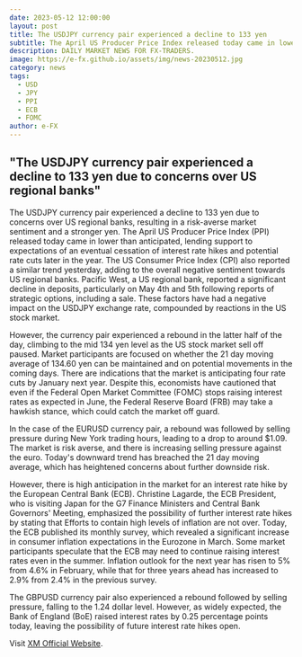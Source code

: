 ```yaml
---
date: 2023-05-12 12:00:00
layout: post
title: The USDJPY currency pair experienced a decline to 133 yen 
subtitle: The April US Producer Price Index released today came in lower than anticipated.
description: DAILY MARKET NEWS FOR FX-TRADERS.
image: https://e-fx.github.io/assets/img/news-20230512.jpg
category: news
tags:
  - USD
  - JPY
  - PPI
  - ECB
  - FOMC
author: e-FX
---
```


##  "The USDJPY currency pair experienced a decline to 133 yen due to concerns over US regional banks"

The USDJPY currency pair experienced a decline to 133 yen due to concerns over US regional banks, resulting in a risk-averse market sentiment and a stronger yen. The April US Producer Price Index (PPI) released today came in lower than anticipated, lending support to expectations of an eventual cessation of interest rate hikes and potential rate cuts later in the year. The US Consumer Price Index (CPI) also reported a similar trend yesterday, adding to the overall negative sentiment towards US regional banks. Pacific West, a US regional bank, reported a significant decline in deposits, particularly on May 4th and 5th following reports of strategic options, including a sale. These factors have had a negative impact on the USDJPY exchange rate, compounded by reactions in the US stock market.

However, the currency pair experienced a rebound in the latter half of the day, climbing to the mid 134 yen level as the US stock market sell off paused. Market participants are focused on whether the 21 day moving average of 134.60 yen can be maintained and on potential movements in the coming days. There are indications that the market is anticipating four rate cuts by January next year. Despite this, economists have cautioned that even if the Federal Open Market Committee (FOMC) stops raising interest rates as expected in June, the Federal Reserve Board (FRB) may take a hawkish stance, which could catch the market off guard.

In the case of the EURUSD currency pair, a rebound was followed by selling pressure during New York trading hours, leading to a drop to around $1.09. The market is risk averse, and there is increasing selling pressure against the euro. Today's downward trend has breached the 21 day moving average, which has heightened concerns about further downside risk.

However, there is high anticipation in the market for an interest rate hike by the European Central Bank (ECB). Christine Lagarde, the ECB President, who is visiting Japan for the G7 Finance Ministers and Central Bank Governors' Meeting, emphasized the possibility of further interest rate hikes by stating that Efforts to contain high levels of inflation are not over. Today, the ECB published its monthly survey, which revealed a significant increase in consumer inflation expectations in the Eurozone in March. Some market participants speculate that the ECB may need to continue raising interest rates even in the summer. Inflation outlook for the next year has risen to 5% from 4.6% in February, while that for three years ahead has increased to 2.9% from 2.4% in the previous survey.

The GBPUSD currency pair also experienced a rebound followed by selling pressure, falling to the 1.24 dollar level. However, as widely expected, the Bank of England (BoE) raised interest rates by 0.25 percentage points today, leaving the possibility of future interest rate hikes open.










Visit [XM Official Website](https://clicks.pipaffiliates.com/c?c=550036&l=en&p=0).